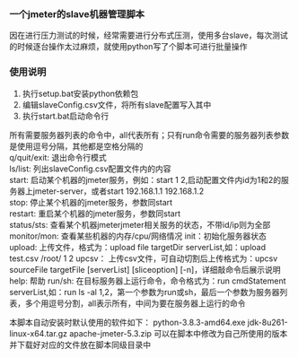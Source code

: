 ### 一个jmeter的slave机器管理脚本
因在进行压力测试的时候，经常需要进行分布式压测，使用多台slave，每次测试的时候逐台操作太过麻烦，就使用python写了个脚本可进行批量操作

### 使用说明

1. 执行setup.bat安装python依赖包
2. 编辑slaveConfig.csv文件，将所有slave配置写入其中
3. 执行start.bat启动命令行
 
所有需要服务器列表的命令中，all代表所有；只有run命令需要的服务器列表参数是使用逗号分隔，其他都是空格分隔的  
q/quit/exit: 退出命令行模式  
ls/list: 列出slaveConfig.csv配置文件内的内容  
start: 启动某个机器的jmeter服务，例如：start 1 2,启动配置文件内id为1和2的服务器上jmeter-server，或者start 192.168.1.1 192.168.1.2  
stop: 停止某个机器的jmeter服务，参数同start  
restart: 重启某个机器的jmeter服务，参数同start  
status/sts: 查看某个机器jmeterjmeter相关服务的状态，不带id/ip则为全部
monitor/mon: 查看某些机器的内存/cpu/网络情况
init：初始化服务器状态
upload: 上传文件，格式为：upload file targetDir serverList,如：upload test.csv /root/ 1 2
upcsv： 上传csv文件，可自动切割后上传格式为：upcsv sourceFile targetFile [serverList] [sliceoption] [-n]，详细敲命令后展示说明
help: 帮助
run/sh: 在目标服务器上运行命令，命令格式为：run cmdStatement serverList,如：run ls -al 1,2，第一个参数为run或sh，最后一个参数为服务器列表，多个用逗号分割，all表示所有，中间为要在服务器上运行的命令  

本脚本自动安装时默认使用的软件如下：
python-3.8.3-amd64.exe
jdk-8u261-linux-x64.tar.gz
apache-jmeter-5.3.zip
可以在脚本中修改为自己所使用的版本并下载好对应的文件放在脚本同级目录中